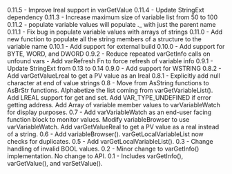 0.11.5 - Improve lreal support in varGetValue
0.11.4 - Update StringExt dependency
0.11.3 - Increase maximum size of variable list from 50 to 100
0.11.2 - populate variable values will populate ._ with just the parent name 
0.11.1 - Fix bug in populate variable values with arrays of strings
0.11.0 - Add new function to populate all the string members of a structure to the variable name
0.10.1 - Add support for external build
0.10.0 - Add support for BYTE, WORD, and DWORD
0.9.2 - Reduce repeated varGetInfo calls on unfound vars
      - Add varRefresh Fn to force refresh of variable info
0.9.1 - Update StringExt from 0.13 to 0.14
0.9.0 - Add support for WSTRING
0.8.2 - Add varGetValueLreal to get a PV value as an lreal
0.8.1 - Explicitly add null character at end of value strings
0.8 - Move from AsString functions to AsBrStr functions.
		Alphabetize the list coming from varGetVariableList().
		Add LREAL support for get and set.
		Add VAR_TYPE_UNDEFINED if error getting address.
		Add Array of variable member values to varVariableWatch for display purposes.
0.7 - Add varVariableWatch as an end-user facing function block to monitor values.
   		Modify variableBrowser to use varVariableWatch.
   		Add varGetValueReal to get a PV value as a real instead of a string.
0.6 - Add variableBrowser().
		varGetLocalVariableList now checks for duplicates.
0.5 - Add varGetLocalVariableList().
0.3 - Change handling of invalid BOOL values.
0.2 - Minor change to varGetInfo() implementation. No change to API.
0.1 - Includes varGetInfo(), varGetValue(), and varSetValue().
